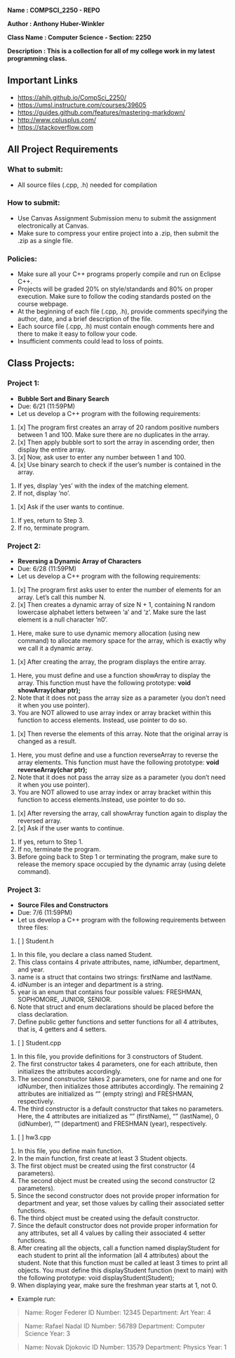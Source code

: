 **Name        : COMPSCI_2250 - REPO**

**Author      : Anthony Huber-Winkler**

**Class Name  : Computer Science - Section: 2250**

**Description : This is a collection for all of my college work in my latest programming class.**


## **Important Links**
* https://ahih.github.io/CompSci_2250/
* https://umsl.instructure.com/courses/39605
* https://guides.github.com/features/mastering-markdown/
* http://www.cplusplus.com/
* https://stackoverflow.com

## **All Project Requirements**
### What to submit:
* All source files (.cpp, .h) needed for compilation

### How to submit:
* Use Canvas Assignment Submission menu to submit the assignment electronically at Canvas.
* Make sure to compress your entire project into a .zip, then submit the .zip as a single file.

### Policies:
* Make sure all your C++ programs properly compile and run on Eclipse C++.
* Projects will be graded 20% on style/standards and 80% on proper execution. Make sure to follow the coding standards posted on the course webpage.
* At the beginning of each file (.cpp, .h), provide comments specifying the author, date, and a brief description of the file.
* Each source file (.cpp, .h) must contain enough comments here and there to make it easy to follow your code.
* Insufficient comments could lead to loss of points.

## Class Projects:
### Project 1: 
* **Bubble Sort and Binary Search** 
* Due: 6/21 (11:59PM)
* Let us develop a C++ program with the following requirements:
1. [x] The program first creates an array of 20 random positive numbers between 1 and 100. Make sure there are no duplicates in the array.
1. [x] Then apply bubble sort to sort the array in ascending order, then display the entire array.
1. [x] Now, ask user to enter any number between 1 and 100.
1. [x] Use binary search to check if the user’s number is contained in the array. 
  1) If yes, display ‘yes’ with the index of the matching element. 
  1) If not, display ‘no’.
1. [x] Ask if the user wants to continue. 
  1) If yes, return to Step 3. 
  1) If no, terminate program.
  
### Project 2:
* **Reversing a Dynamic Array of Characters**
* Due: 6/28 (11:59PM)
* Let us develop a C++ program with the following requirements:
1. [x] The program first asks user to enter the number of elements for an array. Let’s call this number N.
1. [x] Then creates a dynamic array of size N + 1, containing N random lowercase alphabet letters between ‘a’ and ‘z’. Make sure the last element is a null character ‘n0’.
  1) Here, make sure to use dynamic memory allocation (using new command) to allocate memory space for the array, which is exactly why we call it a dynamic array.
1. [x] After creating the array, the program displays the entire array.
  1) Here, you must define and use a function showArray to display the array. This function must have the following prototype: **void showArray(char ptr);**
  1) Note that it does not pass the array size as a parameter (you don’t need it when you use pointer).
  1) You are NOT allowed to use array index or array bracket within this function to access elements. Instead, use pointer to do so.
1. [x] Then reverse the elements of this array. Note that the original array is changed as a result.
  1) Here, you must define and use a function reverseArray to reverse the array elements. This function must have the following prototype: **void reverseArray(char ptr);**
  1) Note that it does not pass the array size as a parameter (you don’t need it when you use pointer).
  1) You are NOT allowed to use array index or array bracket within this function to access elements.Instead, use pointer to do so.
1. [x] After reversing the array, call showArray function again to display the reversed array.
1. [x] Ask if the user wants to continue. 
  1) If yes, return to Step 1. 
  1) If no, terminate the program. 
  1) Before going back to Step 1 or terminating the program, make sure to release the memory space occupied by the dynamic array (using delete command).  
  
### Project 3:
* **Source Files and Constructors**
* Due: 7/6 (11:59PM)
* Let us develop a C++ program with the following requirements between three files:
1. [ ] Student.h
  1) In this file, you declare a class named Student.
  1) This class contains 4 private attributes, name, idNumber, department, and year.
  1) name is a struct that contains two strings: firstName and lastName.
  1) idNumber is an integer and department is a string.
  1) year is an enum that contains four possible values: FRESHMAN, SOPHOMORE, JUNIOR, SENIOR.
  1) Note that struct and enum declarations should be placed before the class declaration.
  1) Define public getter functions and setter functions for all 4 attributes, that is, 4 getters and 4 setters.  
1. [ ] Student.cpp
  1) In this file, you provide definitions for 3 constructors of Student.
  1) The first constructor takes 4 parameters, one for each attribute, then initializes the attributes accordingly.
  1) The second constructor takes 2 parameters, one for name and one for idNumber, then initializes those attributes accordingly. The remaining 2 attributes are initialized as “” (empty string) and FRESHMAN, respectively.
  1) The third constructor is a default constructor that takes no parameters. Here, the 4 attributes are initialized as “” (firstName), “” (lastName), 0 (idNumber), “” (department) and FRESHMAN (year), respectively.  
1. [ ] hw3.cpp
  1) In this file, you define main function.
  1) In the main function, first create at least 3 Student objects.
  1) The first object must be created using the first constructor (4 parameters).
  1) The second object must be created using the second constructor (2 parameters).
  1) Since the second constructor does not provide proper information for department and year, set those values by calling their associated setter functions.
  1) The third object must be created using the default constructor.
  1) Since the default constructor does not provide proper information for any attributes, set all 4 values by calling their associated 4 setter functions.
  1) After creating all the objects, call a function named displayStudent for each student to print all the information (all 4 attributes) about the student. Note that this function must be called at least 3 times to print all objects. You must define this displayStudent function (next to main) with the following prototype: void displayStudent(Student);
  1) When displaying year, make sure the freshman year starts at 1, not 0.
  
* Example run:
> Name: Roger Federer
> ID Number: 12345
> Department: Art
> Year: 4

> Name: Rafael Nadal
> ID Number: 56789
> Department: Computer Science
> Year: 3

> Name: Novak Djokovic
> ID Number: 13579
> Department: Physics
> Year: 1
